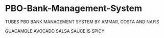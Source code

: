# PBO-Bank-Management-System
TUBES PBO BANK MANAGEMENT SYSTEM BY AMMAR, COSTA AND NAFIS

GUACAMOLE AVOCADO SALSA SAUCE IS SPICY
